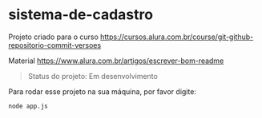 # sistema-de-cadastro

Projeto criado para o curso https://cursos.alura.com.br/course/git-github-repositorio-commit-versoes

Material 
https://www.alura.com.br/artigos/escrever-bom-readme

> Status do projeto: Em desenvolvimento

Para rodar esse projeto na sua máquina, por favor digite:
```
node app.js
```
